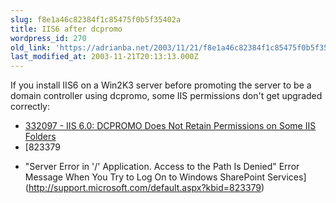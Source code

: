 ```yaml
---
slug: f8e1a46c82384f1c85475f0b5f35402a
title: IIS6 after dcpromo
wordpress_id: 270
old_link: 'https://adrianba.net/2003/11/21/f8e1a46c82384f1c85475f0b5f35402a/'
last_modified_at: 2003-11-21T20:13:13.000Z
---
```


If you install IIS6 on a Win2K3 server before promoting the
server to be a domain controller using dcpromo, some IIS
permissions don't get upgraded correctly:

  * [
332097 - IIS 6.0: DCPROMO Does Not Retain Permissions on Some IIS
Folders](http://support.microsoft.com/default.aspx?scid=kb;EN-US;332097)
  * [823379
- "Server Error in '/' Application. Access to the Path <Path>
Is Denied" Error Message When You Try to Log On to Windows
SharePoint Services](http://support.microsoft.com/default.aspx?kbid=823379)
